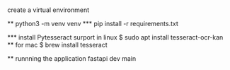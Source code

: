 #

create a virtual  environment 

** python3 -m venv venv 
*** pip install -r requirements.txt

*** install Pytesseract surport in linux 
    $ sudo apt install tesseract-ocr-kan 
     ** for mac 
     $ brew install tesseract


** runnning the application
    fastapi dev main 

